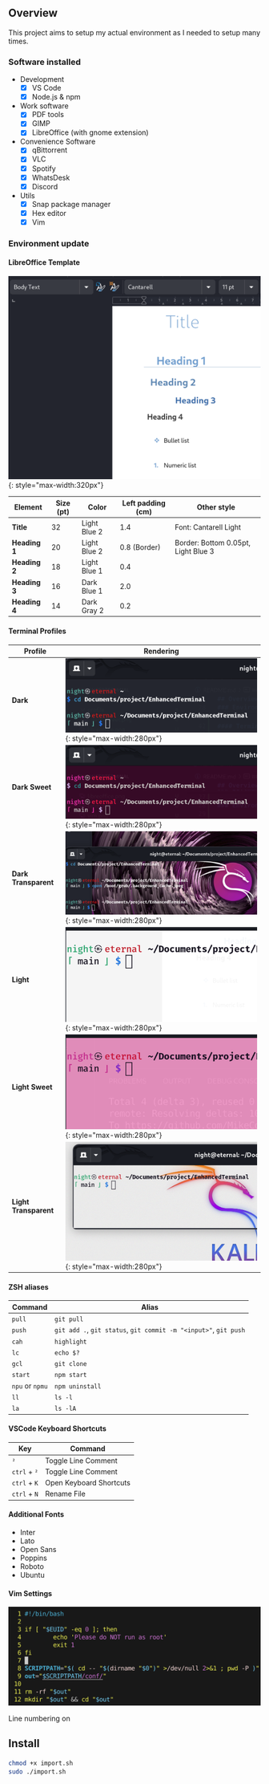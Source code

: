 ## Overview

This project aims to setup my actual environment as I needed to setup many times.

### Software installed

- Development
  - [x] VS Code
  - [x] Node.js & npm

- Work software
  - [x] PDF tools
  - [x] GIMP
  - [x] LibreOffice (with gnome extension)

- Convenience Software
  - [x] qBittorrent
  - [x] VLC
  - [x] Spotify
  - [x] WhatsDesk
  - [x] Discord

- Utils
  - [x] Snap package manager
  - [x] Hex editor
  - [x] Vim

### Environment update

#### LibreOffice Template

![libreoffice](asset/libreoffice.png){: style="max-width:320px"}

| Element | Size (pt) | Color | Left padding (cm) | Other style |
|---|---|---|---|---|
| **Title** | 32 | Light Blue 2 | 1.4 | Font: Cantarell Light |
| **Heading 1** | 20 | Light Blue 2 | 0.8 (Border) | Border: Bottom 0.05pt, Light Blue 3 |
| **Heading 2** | 18 | Light Blue 1 | 0.4 |  |
| **Heading 3** | 16 | Dark Blue 1 | 2.0 |  |
| **Heading 4** | 14 | Dark Gray 2 | 0.2 |  |

#### Terminal Profiles

| Profile | Rendering |
|---|---|
| **Dark** | ![dark](asset/profile/dark.png){: style="max-width:280px"} |
| **Dark Sweet** | ![dark sweet](asset/profile/dark-sweet.png){: style="max-width:280px"} |
| **Dark Transparent** | ![dark transparent](asset/profile/dark-transparent.png){: style="max-width:280px"} |
| **Light** | ![light](asset/profile/light.png){: style="max-width:280px"} |
| **Light Sweet** | ![light sweet](asset/profile/light-sweet.png){: style="max-width:280px"} |
| **Light Transparent** | ![light transparent](asset/profile/light-transparent.png){: style="max-width:280px"} |

#### ZSH aliases

| Command | Alias |
|---|---|
| `pull` | `git pull` |
| `push` | `git add .`, `git status`, `git commit -m "<input>"`, `git push` |
| `cah` | `highlight` |
| `lc` | `echo $?` |
| `gcl` | `git clone` |
| `start` | `npm start` |
| `npu` or `npmu` | `npm uninstall` |
| `ll` | `ls -l` |
| `la` | `ls -lA` |

#### VSCode Keyboard Shortcuts

| Key | Command |
|---|---|
| `²` | Toggle Line Comment |
| `ctrl` + `²` | Toggle Line Comment |
| `ctrl` + `K` | Open Keyboard Shortcuts |
| `ctrl` + `N` | Rename File |

#### Additional Fonts

* Inter
* Lato
* Open Sans
* Poppins
* Roboto
* Ubuntu

#### Vim Settings

![vim](asset/vim.png)

Line numbering on

## Install

```sh
chmod +x import.sh
sudo ./import.sh
```